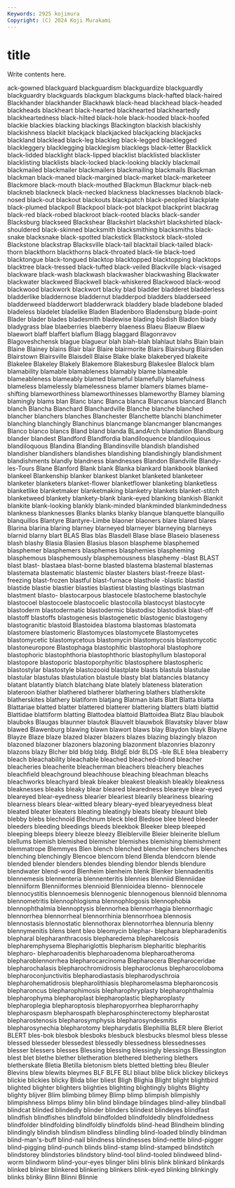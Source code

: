 ```yaml
---
Keywords: 2925 kojimura
Copyright: (C) 2024 Koji Murakami
---
```


# title

Write contents here.



ack-gowned blackguard blackguardism blackguardize blackguardly blackguardry blackguards blackgum blackgums
black-hafted black-haired Blackhander blackhander Blackhawk black-head blackhead black-headed blackheads blackheart
black-hearted blackhearted blackheartedly blackheartedness black-hilted black-hole black-hooded black-hoofed blackie blackies
blacking blackings Blackington blackish blackishly blackishness blackit blackjack blackjacked blackjacking
blackjacks blackland blacklead black-leg blackleg black-legged blacklegged blackleggery blacklegging blacklegism
blacklegs black-letter Blacklick black-lidded blacklight black-lipped blacklist blacklisted blacklister blacklisting
blacklists black-locked black-looking blackly blackmail blackmailed blackmailer blackmailers blackmailing blackmails
Blackman blackman black-maned black-margined black-market black-marketeer Blackmore black-mouth black-mouthed Blackmun
Blackmur black-neb blackneb blackneck black-necked blackness blacknesses blacknob black-nosed black-out
blackout blackouts blackpatch black-peopled blackplate black-plumed blackpoll Blackpool black-pot blackpot
blackprint blackrag black-red black-robed blackroot black-rooted blacks black-sander Blacksburg blackseed
Blackshear Blackshirt blackshirt blackshirted black-shouldered black-skinned blacksmith blacksmithing blacksmiths black-snake
blacksnake black-spotted blackstick Blackstock black-stoled Blackstone blackstrap Blacksville black-tail blacktail
black-tailed black-thorn blackthorn blackthorns black-throated black-tie black-toed blacktongue black-tongued blacktop
blacktopped blacktopping blacktops blacktree black-tressed black-tufted black-veiled Blackville black-visaged blackware
black-wash blackwash blackwasher blackwashing Blackwater blackwater blackweed Blackwell black-whiskered Blackwood
black-wood blackwood blackwork blackwort blacky blad bladder bladderet bladderless bladderlike
bladdernose bladdernut bladderpod bladders bladderseed bladderweed bladderwort bladderwrack bladdery blade
bladebone bladed bladeless bladelet bladelike Bladen Bladenboro Bladensburg blade-point Blader
blader blades bladesmith bladewise blading bladish Bladon blady bladygrass blae
blaeberries blaeberry blaeness Blaeu Blaeuw Blaew blaewort blaff blaffert blaflum
Blagg blaggard Blagonravov Blagoveshchensk blague blagueur blah blah-blah blahlaut blahs
Blain blain Blaine Blainey blains Blair blair Blaire blairmorite Blairs
Blairsburg Blairsden Blairstown Blairsville Blaisdell Blaise Blake blake blakeberyed blakeite
Blakelee Blakeley Blakely Blakemore Blakesburg Blakeslee Blalock blam blamability blamable
blamableness blamably blame blameable blameableness blameably blamed blameful blamefully blamefulness
blameless blamelessly blamelessness blamer blamers blames blame-shifting blameworthiness blameworthinesses blameworthy
Blamey blaming blamingly blams blan Blanc blanc Blanca blanca Blancanus
blancard Blanch blanch Blancha Blanchard Blanchardville Blanche blanche blanched blancher
blanchers blanches Blanchester Blanchette blanchi blanchimeter blanching blanchingly Blanchinus blancmange
blancmanger blancmanges Blanco blanco blancs Bland bland blanda BLandArch blandation
Blandburg blander blandest Blandford Blandfordia blandiloquence blandiloquious blandiloquous Blandina Blanding
Blandinsville blandish blandished blandisher blandishers blandishes blandishing blandishingly blandishment blandishments
blandly blandness blandnesses Blandon Blandville Blandy-les-Tours Blane Blanford Blank blank
Blanka blankard blankbook blanked blankeel Blankenship blanker blankest blanket blanketed
blanketeer blanketer blanketers blanket-flower blanketflower blanketing blanketless blanketlike blanketmaker blanketmaking
blanketry blankets blanket-stitch blanketweed blankety blankety-blank blank-eyed blanking blankish Blankit
blankite blank-looking blankly blank-minded blankminded blankmindedness blankness blanknesses Blanks blanks
blanky blanque blanquette blanquillo blanquillos Blantyre Blantyre-Limbe blaoner blaoners blare
blared blares Blarina blarina blaring blarney blarneyed blarneyer blarneying blarneys
blarnid blarny blart BLAS Blas blas Blasdell Blase blase Blaseio
blaseness blash blashy Blasia Blasien Blasius blason blaspheme blasphemed blasphemer
blasphemers blasphemes blasphemies blaspheming blasphemous blasphemously blasphemousness blasphemy -blast BLAST
blast blast- blastaea blast-borne blasted blastema blastemal blastemas blastemata blastematic
blastemic blaster blasters blast-freeze blast-freezing blast-frozen blastful blast-furnace blasthole -blastic
blastid blastide blastie blastier blasties blastiest blasting blastings blastman blastment
blasto- blastocarpous blastocele blastocheme blastochyle blastocoel blastocoele blastocoelic blastocolla blastocyst
blastocyte blastoderm blastodermatic blastodermic blastodisc blastodisk blast-off blastoff blastoffs blastogenesis
blastogenetic blastogenic blastogeny blastogranitic blastoid Blastoidea blastoma blastomas blastomata blastomere
blastomeric Blastomyces blastomycete Blastomycetes blastomycetic blastomycetous blastomycin blastomycosis blastomycotic blastoneuropore
Blastophaga blastophitic blastophoral blastophore blastophoric blastophthoria blastophthoric blastophyllum blastoporal blastopore
blastoporic blastoporphyritic blastosphere blastospheric blastostylar blastostyle blastozooid blastplate blasts blastula
blastulae blastular blastulas blastulation blastule blasty blat blatancies blatancy blatant
blatantly blatch blatchang blate blately blateness blateration blateroon blather blathered
blatherer blathering blathers blatherskite blatherskites blathery blatiform blatjang Blatman blats
Blatt Blatta blatta Blattariae blatted blatter blattered blatterer blattering blatters
blatti blattid Blattidae blattiform blatting Blattodea blattoid Blattoidea Blatz Blau
blaubok blauboks Blaugas blaunner blautok Blauvelt blauwbok Blavatsky blaver blaw
blawed Blawenburg blawing blawn blawort blaws blay Blaydon blayk Blayne
Blayze Blaze blaze blazed blazer blazers blazes blazing blazingly blazon
blazoned blazoner blazoners blazoning blazonment blazonries blazonry blazons blazy Blcher
bld bldg bldg. BldgE bldr BLDS -ble BLE blea bleaberry
bleach bleachability bleachable bleached bleached-blond bleacher bleacheries bleacherite bleacherman bleachers
bleachery bleaches bleachfield bleachground bleachhouse bleaching bleachman bleachs bleachworks bleachyard
bleak bleaker bleakest bleakish bleakly bleakness bleaknesses bleaks bleaky blear
bleared blearedness bleareye blear-eyed bleareyed blear-eyedness blearier bleariest blearily bleariness
blearing blearness blears blear-witted bleary bleary-eyed blearyeyedness bleat bleated bleater
bleaters bleating bleatingly bleats bleaty bleaunt bleb blebby blebs blechnoid
Blechnum bleck bled Bledsoe blee bleed bleeder bleeders bleeding bleedings
bleeds bleekbok Bleeker bleep bleeped bleeping bleeps bleery bleeze bleezy
Bleiblerville Bleier bleinerite blellum blellums blemish blemished blemisher blemishes blemishing
blemishment blemmatrope Blemmyes Blen blench blenched blencher blenchers blenches blenching
blenchingly Blencoe blencorn blend Blenda blendcorn blende blended blender blenders
blendes blending blendor blends blendure blendwater blend-word Blenheim blenheim blenk
Blenker blennadenitis blennemesis blennenteria blennenteritis blennies blenniid Blenniidae blenniiform Blenniiformes
blennioid Blennioidea blenno- blennocele blennocystitis blennoemesis blennogenic blennogenous blennoid blennoma
blennometritis blennophlogisma blennophlogosis blennophobia blennophthalmia blennoptysis blennorhea blennorrhagia blennorrhagic blennorrhea
blennorrheal blennorrhinia blennorrhoea blennosis blennostasis blennostatic blennothorax blennotorrhea blennuria blenny
blennymenitis blens blent bleo bleomycin blephar- blephara blepharadenitis blepharal blepharanthracosis
blepharedema blepharelcosis blepharemphysema Blephariglottis blepharism blepharitic blepharitis blepharo- blepharoadenitis blepharoadenoma
blepharoatheroma blepharoblennorrhea blepharocarcinoma Blepharocera Blepharoceridae blepharochalasis blepharochromidrosis blepharoclonus blepharocoloboma blepharoconjunctivitis
blepharodiastasis blepharodyschroia blepharohematidrosis blepharolithiasis blepharomelasma blepharoncosis blepharoncus blepharophimosis blepharophryplasty blepharophthalmia
blepharophyma blepharoplast blepharoplastic blepharoplasty blepharoplegia blepharoptosis blepharopyorrhea blepharorrhaphy blepharospasm blepharospath
blepharosphincterectomy blepharostat blepharostenosis blepharosymphysis blepharosyndesmitis blepharosynechia blepharotomy blepharydatis Blephillia BLER
blere Bleriot BLERT bles-bok blesbok blesboks blesbuck blesbucks blesmol bless
blesse blessed blesseder blessedest blessedly blessedness blessednesses blesser blessers blesses
Blessing blessing blessingly blessings Blessington blest blet blethe blether bletheration
blethered blethering blethers bletherskate Bletia Bletilla bletonism blets bletted bletting
bleu Bleuler Blevins blew blewits bleymes BLF BLFE BLI bliaut
blibe blick blickey blickeys blickie blickies blicky Blida blier bliest
Bligh Blighia Blight blight blightbird blighted blighter blighters blighties blighting
blightingly blights Blighty blighty blijver Blim blimbing blimey Blimp blimp
blimpish blimpishly blimpishness blimps blimy blin blind blindage blindages blind-alley
blindball blindcat blinded blindedly blinder blinders blindest blindeyes blindfast blindfish
blindfishes blindfold blindfolded blindfoldedly blindfoldedness blindfolder blindfolding blindfoldly blindfolds blind-head
Blindheim blinding blindingly blindish blindism blindless blindling blind-loaded blindly blindman
blind-man's-buff blind-nail blindness blindnesses blind-nettle blind-pigger blind-pigging blind-punch blinds blind-stamp
blind-stamped blindstitch blindstorey blindstories blindstory blind-tool blind-tooled blindweed blind-worm blindworm
blind-your-eyes blinger blini blinis blink blinkard blinkards blinked blinker blinkered
blinkering blinkers blink-eyed blinking blinkingly blinks blinky Blinn Blinni Blinnie
